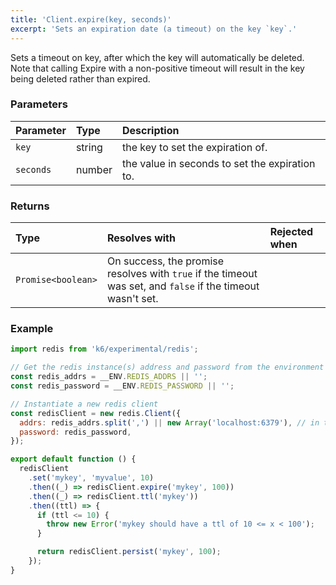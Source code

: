 ```yaml
---
title: 'Client.expire(key, seconds)'
excerpt: 'Sets an expiration date (a timeout) on the key `key`.'
---
```


Sets a timeout on key, after which the key will automatically be deleted. Note that calling Expire with a non-positive timeout will result in the key being deleted rather than expired.

### Parameters

| Parameter | Type   | Description                                    |
| :-------- | :----- | :--------------------------------------------- |
| `key`     | string | the key to set the expiration of.              |
| `seconds` | number | the value in seconds to set the expiration to. |


### Returns

| Type               | Resolves with                                                                                               | Rejected when |
| :----------------- | :---------------------------------------------------------------------------------------------------------- | :------------ |
| `Promise<boolean>` | On success, the promise resolves with `true` if the timeout was set, and `false` if the timeout wasn't set. |               |

### Example

<CodeGroup labels={[]}>

```javascript
import redis from 'k6/experimental/redis';

// Get the redis instance(s) address and password from the environment
const redis_addrs = __ENV.REDIS_ADDRS || '';
const redis_password = __ENV.REDIS_PASSWORD || '';

// Instantiate a new redis client
const redisClient = new redis.Client({
  addrs: redis_addrs.split(',') || new Array('localhost:6379'), // in the form of 'host:port', separated by commas
  password: redis_password,
});

export default function () {
  redisClient
    .set('mykey', 'myvalue', 10)
    .then((_) => redisClient.expire('mykey', 100))
    .then((_) => redisClient.ttl('mykey'))
    .then((ttl) => {
      if (ttl <= 10) {
        throw new Error('mykey should have a ttl of 10 <= x < 100');
      }

      return redisClient.persist('mykey', 100);
    });
}
```

</CodeGroup>